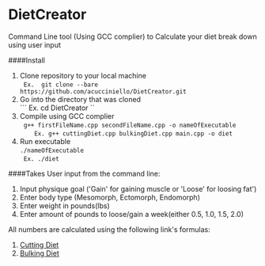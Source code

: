 # DietCreator
Command Line tool (Using GCC complier) to Calculate your diet break down using user input

####Install
1. Clone repository to your local machine   
 ``` Ex.  git clone --bare https://github.com/acucciniello/DietCreator.git```  
2. Go into the directory that was cloned  
 ``` Ex. cd DietCreator ``  
3. Compile using GCC complier  
 ``` g++ firstFileName.cpp secondFileName.cpp -o nameOfExecutable```  
 ```    Ex. g++ cuttingDiet.cpp bulkingDiet.cpp main.cpp -o diet```
3. Run executable  
    `./nameOfExecutable`  
    ` Ex. ./diet`

####Takes User input from the command line:
1. Input physique goal ('Gain' for gaining muscle or 'Loose' for loosing fat')
2. Enter body type (Mesomorph, Ectomorph, Endomorph)
3. Enter weight in pounds(lbs)
4. Enter amount of pounds to loose/gain a week(either 0.5, 1.0, 1.5, 2.0) 


All numbers are calculated using the following link's formulas:

1. [Cutting Diet](http://www.simplyshredded.com/layne-norton-the-most-effective-cutting-diet.html)
2. [Bulking Diet](http://sefnach.com/index/the_ultimate_bulking_guide_for_maximum_muscle_gains_written_by_chris_martinez/0-52)
